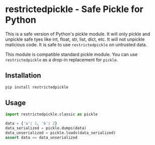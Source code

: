 # restrictedpickle - Safe Pickle for Python

This is a safe version of Python's pickle module. It will only pickle and unpickle safe tyes like int, float, str, list, dict, etc. It will not unpickle malicious code. It is safe to use `restrictedpickle` on untrusted data.

This module is compatible standard pickle module. You can use `restrictedpickle` as a drop-in replacement for `pickle`.

## Installation

```bash
pip install restrictedpickle
```

## Usage

```python
import restrictedpickle.classic as pickle

data = {'a': 1, 'b': 2}
data_serialized = pickle.dumps(data)
data_unserialized = pickle.loads(data_serialized)
assert data == data_unserialized
```
